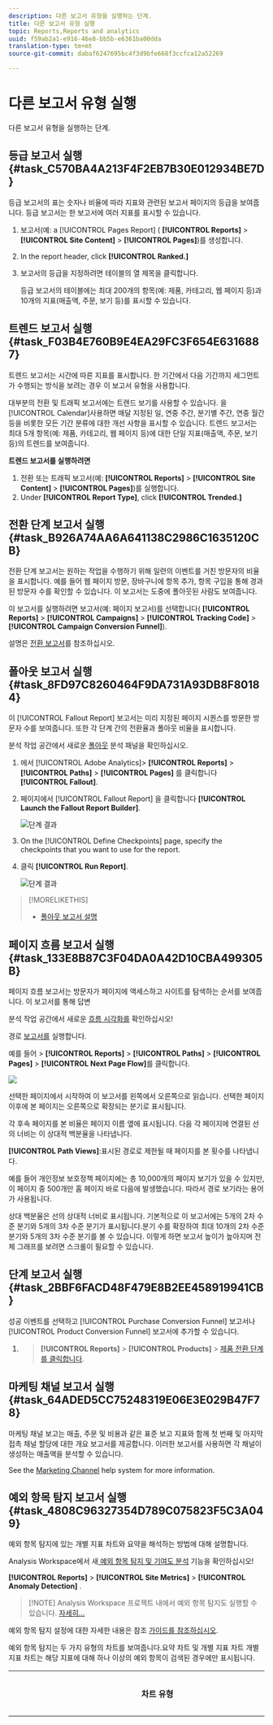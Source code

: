 ```yaml
---
description: 다른 보고서 유형을 실행하는 단계.
title: 다른 보고서 유형 실행
topic: Reports,Reports and analytics
uuid: f59ab2a1-e916-46e8-bb5b-e6361ba00dda
translation-type: tm+mt
source-git-commit: dabaf6247695bc4f3d9bfe668f3ccfca12a52269

---
```



# 다른 보고서 유형 실행

다른 보고서 유형을 실행하는 단계.


## 등급 보고서 실행 {#task_C570BA4A213F4F2EB7B30E012934BE7D}

등급 보고서의 표는 숫자나 비율에 따라 지표와 관련된 보고서 페이지의 등급을 보여줍니다. 등급 보고서는 한 보고서에 여러 지표를 표시할 수 있습니다.

<!-- 

t_reports_ranked.xml

 -->

1. 보고서(예: a [!UICONTROL Pages Report] ( **[!UICONTROL Reports]** > **[!UICONTROL Site Content]** > **[!UICONTROL Pages]**)를 생성합니다.
1. In the report header, click **[!UICONTROL Ranked.]**
1. 보고서의 등급을 지정하려면 테이블의 열 제목을 클릭합니다.

   등급 보고서의 테이블에는 최대 200개의 항목(예: 제품, 카테고리, 웹 페이지 등)과 10개의 지표(매출액, 주문, 보기 등)를 표시할 수 있습니다.

## 트렌드 보고서 실행 {#task_F03B4E760B9E4EA29FC3F654E6316887}

트렌드 보고서는 시간에 따른 지표를 표시합니다. 한 기간에서 다음 기간까지 세그먼트가 수행되는 방식을 보려는 경우 이 보고서 유형을 사용합니다.

<!-- 

t_reports_trended.xml

 -->

대부분의 전환 및 트래픽 보고서에는 트렌드 보기를 사용할 수 있습니다. 을 [!UICONTROL Calendar]사용하면 매달 지정된 일, 연중 주간, 분기별 주간, 연중 월간 등을 비롯한 모든 기간 분류에 대한 개선 사항을 표시할 수 있습니다. 트렌드 보고서는 최대 5개 항목(예: 제품, 카테고리, 웹 페이지 등)에 대한 단일 지표(매출액, 주문, 보기 등)의 트렌드를 보여줍니다.

**트렌드 보고서를 실행하려면**

1. 전환 또는 트래픽 보고서(예: **[!UICONTROL Reports]** > **[!UICONTROL Site Content]** > **[!UICONTROL Pages]**)를 실행합니다.
1. Under **[!UICONTROL Report Type]**, click **[!UICONTROL Trended.]**

## 전환 단계 보고서 실행 {#task_B926A74AA6A641138C2986C1635120CB}

전환 단계 보고서는 원하는 작업을 수행하기 위해 일련의 이벤트를 거친 방문자의 비율을 표시합니다. 예를 들어 웹 페이지 방문, 장바구니에 항목 추가, 항목 구입을 통해 경과된 방문자 수를 확인할 수 있습니다. 이 보고서는 도중에 폴아웃된 사람도 보여줍니다.

<!-- 

t_reports_conversion_funnel.xml

 -->

이 보고서를 실행하려면 보고서(예: 페이지 보고서)를 선택합니다( **[!UICONTROL Reports]** > **[!UICONTROL Campaigns]** > **[!UICONTROL Tracking Code]** > **[!UICONTROL Campaign Conversion Funnel]**).

설명은 [전환 보고서](https://marketing.adobe.com/resources/help/ko_KR/reference/reports_conversion.html)를 참조하십시오.

## 폴아웃 보고서 실행 {#task_8FD97C8260464F9DA731A93DB8F80184}

이 [!UICONTROL Fallout Report] 보고서는 미리 지정된 페이지 시퀀스를 방문한 방문자 수를 보여줍니다. 또한 각 단계 간의 전환율과 폴아웃 비율을 표시합니다.

<!-- 

t_reports_fallout.xml

 -->

분석 작업 공간에서 새로운 [폴아웃](https://marketing.adobe.com/resources/help/ko_KR/analytics/analysis-workspace/fallout_flow.html) 분석 패널을 확인하십시오.

1. 에서 [!UICONTROL Adobe Analytics]> **[!UICONTROL Reports]** > **[!UICONTROL Paths]** > **[!UICONTROL Pages]** 를 클릭합니다 **[!UICONTROL Fallout]**.
1. 페이지에서 [!UICONTROL Fallout Report] 을 클릭합니다 **[!UICONTROL Launch the Fallout Report Builder]**.

   ![단계 결과](assets/fallout_add_items.png)

1. On the [!UICONTROL Define Checkpoints] page, specify the checkpoints that you want to use for the report.
1. 클릭 **[!UICONTROL Run Report]**.

   ![단계 결과](assets/fallout_report.png)

>[!MORELIKETHIS]
>
>* [폴아웃 보고서 설명](https://marketing.adobe.com/resources/help/ko_KR/reference/reports_fallout.html)


## 페이지 흐름 보고서 실행 {#task_133E8B87C3F04DA0A42D10CBA499305B}

페이지 흐름 보고서는 방문자가 페이지에 액세스하고 사이트를 탐색하는 순서를 보여줍니다. 이 보고서를 통해 답변

분석 작업 공간에서 새로운 [흐름 시각화를](https://marketing.adobe.com/resources/help/ko_KR/analytics/analysis-workspace/flow.html) 확인하십시오!

경로 [보고서를](https://marketing.adobe.com/resources/help/ko_KR/reference/reports_paths.html) 실행합니다.

예를 들어 > **[!UICONTROL Reports]** > **[!UICONTROL Paths]** > **[!UICONTROL Pages]** > **[!UICONTROL Next Page Flow]**&#x200B;를 클릭합니다.

![](assets/page_flow.png)

선택한 페이지에서 시작하여 이 보고서를 왼쪽에서 오른쪽으로 읽습니다. 선택한 페이지 이후에 본 페이지는 오른쪽으로 확장되는 분기로 표시됩니다.

각 후속 페이지를 본 비율은 페이지 이름 옆에 표시됩니다. 다음 각 페이지에 연결된 선의 너비는 이 상대적 백분율을 나타냅니다.

**[!UICONTROL Path Views]**:표시된 경로로 제한될 때 페이지를 본 횟수를 나타냅니다.

예를 들어 개인정보 보호정책 페이지에는 총 10,000개의 페이지 보기가 있을 수 있지만, 이 페이지 중 500개만 홈 페이지 바로 다음에 발생했습니다. 따라서 경로 보기라는 용어가 사용됩니다.

상대 백분율은 선의 상대적 너비로 표시됩니다. 기본적으로 이 보고서에는 5개의 2차 수준 분기와 5개의 3차 수준 분기가 표시됩니다.분기 수를 확장하여 최대 10개의 2차 수준 분기와 5개의 3차 수준 분기를 볼 수 있습니다. 이렇게 하면 보고서 높이가 높아지며 전체 그래프를 보려면 스크롤이 필요할 수 있습니다.

## 단계 보고서 실행 {#task_2BBF6FACD48F479E8B2EE458919941CB}

성공 이벤트를 선택하고 [!UICONTROL Purchase Conversion Funnel] 보고서나 [!UICONTROL Product Conversion Funnel] 보고서에 추가할 수 있습니다.

<!-- 

t_reports_funnel.xml

 -->

1. > **[!UICONTROL Reports]** > **[!UICONTROL Products]** > [제품 전환 단계를 클릭합니다](https://marketing.adobe.com/resources/help/ko_KR/reference/reports_conversion_funnel.html).

## 마케팅 채널 보고서 실행 {#task_64ADED5CC75248319E06E3E029B47F78}

마케팅 채널 보고는 매출, 주문 및 비용과 같은 표준 보고 지표와 함께 첫 번째 및 마지막 접촉 채널 할당에 대한 개요 보고서를 제공합니다. 이러한 보고서를 사용하면 각 채널이 생성하는 매출액을 분석할 수 있습니다.

<!-- 

t_reports_marketing_channel.xml

 -->

See the [Marketing Channel](https://marketing.adobe.com/resources/help/ko_KR/mchannel/index.html) help system for more information.

## 예외 항목 탐지 보고서 실행 {#task_4808C96327354D789C075823F5C3A049}

예외 항목 탐지에 있는 개별 지표 차트와 요약을 해석하는 방법에 대해 설명합니다.

<!-- 

t_anomaly_view.xml

 -->

Analysis Workspace에서 새[ 예외 항목 탐지 및 기여도 분석](https://marketing.adobe.com/resources/help/ko_KR/analytics/analysis-workspace/anomaly_detection.html) 기능을 확인하십시오!

**[!UICONTROL Reports]** > **[!UICONTROL Site Metrics]** > **[!UICONTROL Anomaly Detection]** .

>[!NOTE] Analysis Workspace 프로젝트 내에서 예외 항목 탐지도 실행할 수 있습니다. [자세히...](https://marketing.adobe.com/resources/help/ko_KR/analytics/analysis-workspace/anomaly_detection.html)

예외 항목 탐지 설정에 대한 자세한 내용은 참조 [가이드를 참조하십시오](https://marketing.adobe.com/resources/help/ko_KR/sc/user/index.html#Setting_up_Anomaly_Detection).

예외 항목 탐지는 두 가지 유형의 차트를 보여줍니다.요약 차트 및 개별 지표 차트 개별 지표 차트는 해당 지표에 대해 하나 이상의 예외 항목이 검색된 경우에만 표시됩니다.

<table id="table_88163CD8FC164342855D90D01F9C581A"> 
 <thead> 
  <tr> 
   <th colname="col1" class="entry"> <p>차트 유형 </p> </th> 
   <th colname="col2" class="entry"> <p>어떤 것이 있습니까 </p> </th> 
  </tr> 
 </thead>
 <tbody> 
  <tr> 
   <td colname="col1"> <p>요약 차트 </p> <p><img placement="break"  src="assets/ad_summary_chart.png" width="570px" id="image_1CD4C4770BAA43C4AD7CBB824AD41338" /> </p> </td> 
   <td colname="col2"> <p> 
     <ul id="ul_D26DA3024CD7468291369F549557B28A"> 
      <li id="li_1C22B6E02FFB479FB71EFAD89EB37A4E">각 상자는 아래 지표에 해당하는 일별 추적된 하나의 예외 항목을 나타냅니다. </li> 
      <li id="li_8FC587D3FF4E452D83263CC7A10B6675">녹색은 트렌드 라인 위의 예외 항목을, 파란색은 꺾은 선형 아래의 예외 항목을 나타냅니다. </li> 
      <li id="li_25135AB691BF443599AF2A3A60E2E71A">예외 항목의 강도를 나타냅니다.예외 항목이 클수록 데이터 포인트의 색상이 어두워지고 트렌드 라인에서 멀어집니다. </li> 
      <li id="li_0C42AFA8897D420D8AB1A5D0F65B3B3A">개별 예외 항목을 클릭하면 예외 항목의 개별 지표 차트(요약 차트 아래)가 맨 위에 표시됩니다. </li> 
      <li id="li_85C0F426952547B5A75D6BD31DE19CA5">편차 백분율 값(차트의 왼쪽)은 다음과 같이 계산됩니다. 
       <ul id="ul_BEC0A88BFFAC4CF78BC9885FEB749694"> 
        <li id="li_1BAB2F50482745B69937DFAF1E09982E">상한 및 예상 값이 동일하면 편차 비율은 100%입니다. </li> 
        <li id="li_CA48064F5788448C8646CCE196161237">그 외의 경우 편차 비율은 ((실제 값 – 상한 값)/(상한 값 – 예상 값)) * 100입니다. </li> 
        <li id="li_4090357A0D214BC7B1C3DE0615875554">하한과 예상 값이 동일하면 편차 비율은 –100%입니다. </li> 
        <li id="li_EF694E1A4E874ECD94E1E8F7302E494F">그 외의 경우 편차 비율은 ((하한 값 – 실제 값)/(예상 값 – 하한 값)) * -100입니다. </li> 
       </ul> </li> 
      <li id="li_5C05EF7023484CC993E96D63E842B65C"><span class="uicontrol">세그먼트 표시</span>를 클릭하면 세그먼트를 예외 항목 탐지 보고서에 적용할 수 있도록 해주는 세그먼트 레일이 표시됩니다.  세그멘테이션 <a href="https://marketing.adobe.com/resources/help/ko_KR/analytics/segment/"  >추가 정보</a>. </li> 
      <li id="li_1B41CABF13D1407886C68EE3BC201E60"><span class="uicontrol">지표 편집</span>을 클릭하면 예외 항목을 탐지할 지표를 선택하거나 선택 취소할 수 있습니다. </li> 
     </ul> </p> </td> 
  </tr> 
  <tr> 
   <td colname="col1"> <p>개별 지표 차트 </p> <p><img placement="break"  src="assets/metric_report.png" width="570px" id="image_5BBECFD91CF14478AA4761E6256BBCB9" /> </p> </td> 
   <td colname="col2"> <p> 
     <ul id="ul_739C5687013743A29B63089FDA763F45"> 
      <li id="li_456A0BDA4D4E46CE9CC1C3DBAA1E2220">개별 트렌드 지표(계산된 지표 포함)에 대한 예외 데이터 포인트를 점으로 표시합니다. </li> 
      <li id="li_89FD847C65F04F48BCA7CD38D0EC51CD">맨 위에 가장 최근 예외 항목을 표시하고 부차적으로 예외 항목 수별로 순위가 정해집니다. </li> 
      <li id="li_98B97A9706DE4455B8D8850904CBDE03">현재 수집된 실제 데이터를 나타내는 실선을 표시합니다. 이것은 데이터 포인트가 예외적인지 여부를 도출하기 위한 오차 예측 및 여백과 비교됩니다. </li> 
      <li id="li_0EEA38DDDC344BF3879430E67D74EB72">내역 데이터(즉, 교육 기간)를 기반으로 예측을 나타내는 점선을 표시합니다. </li> 
      <li id="li_035BD2725D004AEDB630BF8DFF4DA4F3">상위 및 하위 95% 신뢰 구간/범위를 회색 음영으로 표시합니다. </li> 
      <li id="li_021A3D1F2EDB4319B9B39620EF1C038A">지표 이름 옆에 있는 이중 위쪽 또는 아래쪽 화살표를 클릭하여 개별 보고서를 축소하고 확장할 수 있습니다. </li> 
      <li id="li_722E4B9FC21047AC96D7B143197E293D">개요 보고서의 드릴다운에 응답하여 지표 차트가 표시되는 순서를 변경합니다(위 참조). </li> 
      <li id="li_A2441169B185475AA68A64F81E6E40B8">모든 페이지 관련 지표에 대해 "페이지"와 같은 검색어를 사용하여 차트를 필터링할 수 있습니다. </li> 
      <li id="li_F1BBBFCA8E2A43C29658E4FCAA36C904">정의한 모든 지표나 예외 항목이 있는 지표만 표시할 수 있습니다. </li> 
     </ul> </p> </td> 
  </tr> 
 </tbody> 
</table>

## 예외 항목 탐지 설정 {#task_AF347B34F56E44A6AE70E019B6EB2F08}

예외 항목 탐지를 위한 보고서 세트, 지표 및 교육/보기 기간을 선택하는 절차입니다.

<!-- 

t_anomaly_config.xml

 -->

각 보고서 세트에 대해 독립적으로 예외 항목 탐지를 설정합니다.

1. 로 **[!UICONTROL Analytics > Reports > Site Metrics > Anomaly Detection]** 이동합니다.
1. 일일 예외 항목 탐지를 추적할 보고서 세트를 선택합니다. 보고서 세트 목록을 표시하려면, 보고서 세트 선택기 드롭다운 메뉴를 클릭합니다.
1. To select the metrics and/or define filtered metrics, click **[!UICONTROL Edit Metrics]** at the top right of the screen:  ![](assets/metrics_icon.png).

   모든 지표 목록(계산된 지표 포함) 또는 추적된 지표 목록에서 지표를 선택할 수 있습니다. 목록의 범위를 좁히려면 특정 용어로 필터링할 수도 있습니다. 1. Once the report has been generated, define the **[!UICONTROL Training Period]** and the **[!UICONTROL View Period]** for anomaly detection. (훈련 기간을 알고리즘에 대한 &quot;학습 기간&quot;으로 생각합니다.)

   ![](assets/view_training_periods.png)

   주의 사항:

* 교육 기간은 보기 기간이 시작되기 직전에 종료됩니다.
* 두 항목의 기본값은 모두 30일이며, 60일 또는 90일로 연장할 수 있습니다.
* 교육 기간을 연장하면 데이터가 더 큰 컨텍스트에서 표시되고 예외 항목의 크기가 줄어들 수 있습니다.

   예외 항목 탐지 지표 보고서는 매개 변수를 변경할 때마다 새로 고침됩니다.
1. (Optional) Apply segments to the report by clicking **[!UICONTROL Show Segments]** and selecting one or more existing segments or creating a new segment and applying it.

   ![](assets/ad_top_menu.png)

   세그먼트 만들기나 관리에 대한 자세한 내용은 [분석 세그멘테이션 안내서](https://marketing.adobe.com/resources/help/ko_KR/analytics/segment/)를 참조하십시오. 1. (선택 사항) 보고서를 즐겨찾기 또는 책갈피로 추가합니다.
1. (선택 사항) 보기 기간의 종료 날짜를 변경합니다. 기본값은 어제입니다.
1. 이제 보고서 해석을 시작할 수 있습니다. [예외 항목 탐지 차트를 봅니다](/help/analyze/reports-analytics/t-running-report-types.md#task_4808C96327354D789C075823F5C3A049).

## 실시간 보고서 실행 {#task_5D25929C918E40B18965222FA94176B0}

실시간 보고서를 보고 해석하는 방법에 대해 설명합니다.

<!-- 

reports_realtime.xml

 -->

**[!UICONTROL Reports > Site Metrics > Real-Time]** .

실시간 보고에서는 개요 보고서와 세부 사항 보고서 등 두 가지 주요 보고서를 제공합니다. 각 reportlet은 여러 개의 reportlet으로 구성됩니다.

실시간 보고서 구성에 대한 자세한 내용은 분석 [참조 안내서를 참조하십시오](https://marketing.adobe.com/resources/help/ko_KR/reference/index.html#RealTime_Reports_Configuration).

1. Take a look at the **[!UICONTROL Overview]** report and its components:  ![](assets/rtr_overview_report.png)

   <table id="choicetable_8586BECF55E843B2B5CD41205567EA32"> 
   <thead class="chhead sthead"> 
   <th class="choptionhd"> UI 구성 요소 </th> 
   <th class="chdeschd"> 설명 </th> 
   </thead> 
   <tr class="chrow strow"> 
   <td class="choption"><strong>보고서 세트 선택</strong></td> 
   <td class="chdesc stentry"> 이 실시간 보고서가 다루는 보고서 세트를 보여 줍니다. 보고서 세트를 변경하려면, <a href="https://marketing.adobe.com/resources/help/ko_KR/reference/t_realtime_admin.html"  >실시간 보고서 구성</a>을 참조하십시오 . </td> 
   </tr> 
   <tr class="chrow strow"> 
   <td class="choption"><strong>보고서 간 전환</strong></td> 
   <td class="chdesc stentry"> 설정한 보고서(최대 3개) 간을 전환할 수 있습니다. </td> 
   </tr> 
   <tr class="chrow strow"> 
   <td class="choption"><strong>시간 범위 선택</strong></td> 
   <td class="chdesc stentry"> 보고서에 있는 모든 reportlet에서 사용할 전체 시간 범위를 선택할 수 있습니다. </td> 
   </tr> 
   <tr class="chrow strow"> 
   <td class="choption"><strong>보고서 구성</strong></td> 
   <td class="chdesc stentry"> 이 톱니바퀴 아이콘 링크는 관리자 권한이 있어야 볼 수 있습니다. 이 링크를 클릭하면 <span class="ignoretag"><span class="uicontrol">관리 도구</span> &gt; <span class="uicontrol">보고서 세트</span> &gt; <span class="uicontrol">설정 편집</span> &gt; <span class="uicontrol">실시간</span></span> 아래의 보고서 세트 관리자가 표시됩니다  . </td> 
   </tr> 
   <tr class="chrow strow"> 
   <td class="choption"><strong>전체 화면 보기</strong></td> 
   <td class="chdesc stentry"> 전체 화면 보기 아이콘은 모니터가 특정 종횡비(16:9 또는 16:10)이고, 브라우저가 이 종횡비를 지원하는 경우에만 볼 수 있습니다. 전체 화면 모드(종료하려면 <span class="uicontrol">Esc</span> 키 누름)일 때에는 화면과 상호 작용할 수 없습니다. 전체 화면 모드는 시간 제한이 없습니다. </td> 
   </tr> 
   <tr class="chrow strow"> 
   <td class="choption"><strong>사이트 트래픽 Reportlet</strong></td> 
   <td class="chdesc stentry"> 파란색 트렌드 라인 데이터는 전체 사이트의 트래픽 합계를 보여줍니다. X축은 실시간 표현식으로 표시되는 현재 값을 제외한 문자 레이블(15분 전, 10분 전)을 사용합니다. </td> 
   </tr> 
   <tr class="chrow strow"> 
   <td class="choption"><strong>사이트 총계 Reportlet</strong></td> 
   <td class="chdesc stentry"> 지난 N분 동안 실시간 보고서에서 선택한 지표에 대한 사이트 합계 수를 표시합니다. "N"은 시간 범위 선택기를 통해 구성할 수 있습니다. <p>화살표 색상 및 방향은 다음 알고리즘을 기반으로 합니다. 
      <ul id="ul_9F40CEA33798467393CB1266BB36D500"> 
      <li id="li_CCD01A44F912487DA5681EA50113643C">중요 게인(위쪽 화살표):&gt; 100% </li> 
      <li id="li_7402491A9A614851B7F2AE0C77BD9A97">게인(오른쪽 위 화살표):5% ~ 100% 사이 </li> 
      <li id="li_BCA79C08B5714D4B9315068112C66107"> 평면(오른쪽 화살표):5% ~ -5% </li> 
      <li id="li_234ECBD7D83A4AE680E4A70BF288681F"> 손실(오른쪽 아래 화살표):-5% ~ -10% </li> 
      <li id="li_10C5EA8803604C1CA714D3DB27478B31"> 중요 손실(아래쪽 화살표):&lt;-100% </li> 
      </ul> </p> <p>사이트 합계가 "인스턴스"로 보고되는 경우 이러한 인스턴스는 기본 reportlet의 차원을 반영합니다. 인스턴스별 이름(예: "페이지 보기")이 있으면 사이트 총계가 해당 이름을 보고합니다. </p> </td> 
   </tr> 
   <tr class="chrow strow"> 
   <td class="choption"><strong>기본 Reportlet</strong></td> 
   <td class="chdesc stentry"> 실시간 보고서의 기본 차원과 해당 지표에 대한 보고서입니다. 선택한 시간 범위의 해당 요소에 대한 꺾은 선형을 표시합니다. 지표 합계는 전체 트렌드 라인의 합계를 나타냅니다. 화살표는 항목이 크게 증가, 증가, 균일, 손실 또는 크게 손실되는지 여부를 나타냅니다. </td> 
   </tr> 
   <tr class="chrow strow"> 
   <td class="choption"><strong>검색 대화 상자</strong></td> 
   <td class="chdesc stentry"> 검색은 모든 reportlet에 영향을 줍니다. 검색은 보고서를 볼 때 지속됩니다. </td> 
   </tr> 
   <tr class="chrow strow"> 
   <td class="choption"><strong>정렬 기준... 가장 빈도가 높음/승자/ 패자</strong></td> 
   <td class="chdesc stentry"> <span class="uicontrol">가장 빈도가 높음</span>(기본값), <span class="uicontrol">승자</span>(대부분의 성장을 보여 주는 차원), 및 <span class="uicontrol">패자</span>(하향 궤적에 있는 차원)을 기준으로 정렬하도록 전환할 수 있습니다. <p>승자인지 패자인지를 결정하는 데 사용되는 공식이 있습니다. 실시간 기능은 가장 이른 샘플과 다음으로 최신인 샘플을 보고 간단한 “변경률” 계산을 수행합니다. 따라서 "지난 15분"을 선택하고 n이 현재 분을 나타내는 경우 n-1은 n-15와 비교됩니다. 현재 실시간은 가중치를 적용하지 않습니다. 현재 분은 완료되지 않았으며 잘못된 % 변경을 생성할 수 있으므로 무시됩니다. </p> <p>이 공식은 실시간 보고서에 사용된 모든 지표에서 일관됩니다. </p> </td> 
   </tr> 
   <tr class="chrow strow"> 
   <td class="choption"><strong>보조 1 Reportlet</strong></td> 
   <td class="chdesc stentry"> 프로비저닝된 두 번째 보고서의 차원과 지표에 대한 실시간 보고서를 표시합니다. <p>보조 1 reportlet은 상위 4개 카테고리를 표시합니다.5번째 값은 남아 있는 모든 값의 집합입니다. 각 카테고리에 대해 해당 카테고리의 전체 원시 보기가 제공됩니다. 또한 모든 카테고리의 합계는 가운데에 표시됩니다. </p> <p> 마우스로 섹션을 가리키면 연관된 카테고리가 강조 표시되고 도넛 아래에 카테고리 꺾은 선형이 표시됩니다. </p> <p> 라인 항목을 마우스로 가리키면 라인 항목과 연관된 섹션이 강조 표시되고 도넛 아래에 카테고리 꺾은 선형이 표시됩니다. </p> </td> 
   </tr> 
   <tr class="chrow strow"> 
   <td class="choption"><strong>보조 2 Reportlet</strong></td> 
   <td class="chdesc stentry"> 프로비저닝된 세 번째 보고서의 차원과 지표에 대한 실시간 보고서를 표시합니다. 마우스로 항목 레이블 위에 마우스를 놓으면 레이블이 오른쪽으로 이동하고 마우스로 가리킨 항목의 꺾은 선형이 표시됩니다. </td> 
   </tr> 
   </table>

1. Click a list item in the Primary Reportlet to launch the **[!UICONTROL Details]** view for that list item:  ![](assets/rtr_detail_report.png)

   | **항목 트렌드 Reportlet** | 지난 N분 동안 개요 보고서에서 선택한 항목의 꺾은 선형을 표시합니다. N은 시간 범위 선택기를 통해 구성할 수 있습니다. |
   |---|---|
   | **항목 합계 Reportlet** | 지난 N분 동안 개요 보고서에서 선택한 항목에 대한 총 지표 카운트를 표시합니다. N은 시간 범위 선택기를 통해 구성할 수 있습니다. |
   | **상관 관계가 있는 보조 1 Reportlet** | 이 reportlet은 보조 1 Reportlet과 매우 유사합니다. 유일한 차이는 이 보고서를 채우는 데 사용된 데이터 소스입니다.이 예에서는 특정 페이지(개요 보고서의 기본 reportlet에서 선택한 페이지)와 본 인스턴스 간의 상관 관계(또는 분류)를 보여줍니다. |
   | **상관 관계가 있는 보조 2 Reportlet** | 이 reportlet은 보조 2 Reportlet과 매우 유사합니다. 유일한 차이는 이 보고서를 채우는 데 사용된 데이터 소스입니다.이 예에서는 특정 페이지(개요 보고서의 기본 reportlet에서 선택한 페이지)와 언어 차원 간의 상관 관계(또는 분류)를 보여줍니다. |
